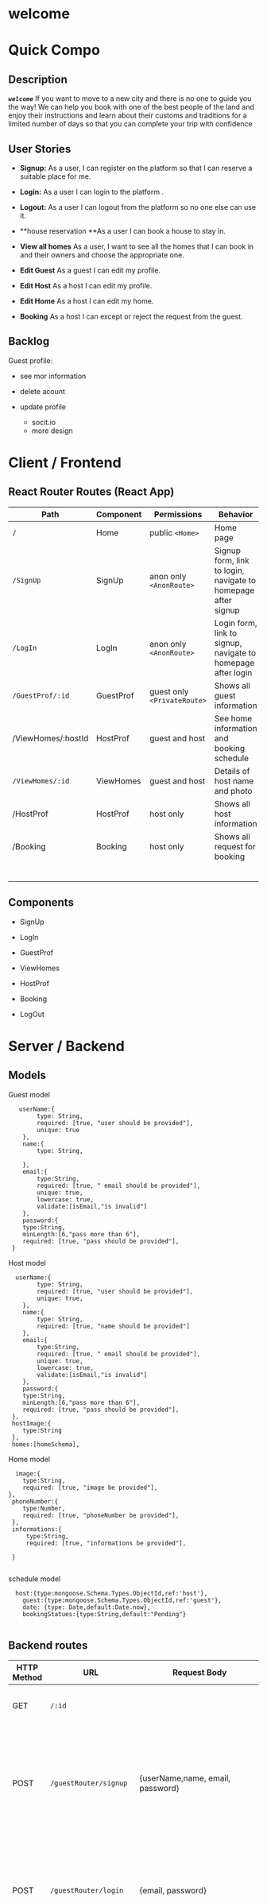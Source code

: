 # welcome

# Quick Compo

## Description

***`welcome`*** If you want to move to a new city and there is no one to guide you the way! We can help you book with one of the best people of the land and enjoy their instructions and learn about their customs and traditions for a limited number of days so that you can complete your trip with confidence



## User Stories

- **Signup:** As a user, I can register on the platform so that I can reserve a suitable place for me.

- **Login:** As a user I can login to the platform .

- **Logout:** As a user I can logout from the platform so no one else can use it.

- **house reservation **As a user I can book a house to stay in.

- **View all homes** As a user, I want to see all the homes that I can book in and their owners and choose the appropriate one.

- **Edit Guest** As a guest I can edit my profile.

- **Edit Host** As a host I can edit my profile.

- **Edit Home** As a host I can edit my home.

- **Booking** As a host I can except or reject the request from the guest.

  

  

  

## Backlog

Guest profile:

- see mor information 

- delete acount

- update profile




  - socit.io
  - more design
  

# Client / Frontend

## React Router Routes (React App)

| Path               | Component | Permissions                 | Behavior                                                     |
| ------------------ | --------- | --------------------------- | ------------------------------------------------------------ |
| `/`                | Home      | public `<Home>`             | Home page                                                    |
| `/SignUp`          | SignUp    | anon only `<AnonRoute>`     | Signup form, link to login, navigate to homepage after signup |
| `/LogIn`           | LogIn     | anon only `<AnonRoute>`     | Login form, link to signup, navigate to homepage after login |
| `/GuestProf/:id`   | GuestProf | guest only `<PrivateRoute>` | Shows all guest information                                  |
| /ViewHomes/:hostId | HostProf  | guest and host              | See home information and booking schedule                    |
| `/ViewHomes/:id`   | ViewHomes | guest and host              | Details of host name and photo                               |
| /HostProf          | HostProf  | host only                   | Shows all host information                                   |
| /Booking           | Booking   | host only                   | Shows all request for booking                                |
                                 |
|                    |           |                             |                                                              |
|                    |           |                             |                                                              |
|                    |           |                             |                                                              |
|                    |           |                             |                                                              |
|                    |           |                             |                                                              |

## Components

- SignUp

- LogIn

- GuestProf

- ViewHomes

- HostProf

- Booking

- LogOut

  



# Server / Backend

## Models

Guest model

```
   userName:{ 
        type: String,
        required: [true, "user should be provided"],
        unique: true
    }, 
    name:{
        type: String,
       
    },
    email:{
        type:String,
        required: [true, " email should be provided"],
        unique: true,
        lowercase: true,
        validate:[isEmail,"is invalid"]
    },
    password:{
    type:String,
    minLength:[6,"pass more than 6"],
    required: [true, "pass should be provided"],
 }
```

Host model

```
  userName:{ 
        type: String,
        required: [true, "user should be provided"],
        unique: true,
    }, 
    name:{
        type: String,
        required: [true, "name should be provided"]
    },
    email:{
        type:String,
        required: [true, " email should be provided"],
        unique: true,
        lowercase: true,
        validate:[isEmail,"is invalid"]
    },
    password:{
    type:String,
    minLength:[6,"pass more than 6"],
    required: [true, "pass should be provided"],
 },
 hostImage:{
    type:String
 },
 homes:[homeSchema],
```

Home model

```
  image:{
    type:String,
    required: [true, "image be provided"],
}, 
 phoneNumber:{
    type:Number,
    required: [true, "phoneNumber be provided"],
 },
 informations:{
     type:String,
     required: [true, "informations be provided"],

 }
 
```

schedule model

```
  host:{type:mongoose.Schema.Types.ObjectId,ref:'host'}, 
    guest:{type:mongoose.Schema.Types.ObjectId,ref:'guest'}, 
    date: {type: Date,default:Date.now},
    bookingStatues:{type:String,default:"Pending"}
 
```



## Backend routes

| HTTP Method | URL                   | Request Body                     | Success status | Error Status | Description                                                  |
| ----------- | --------------------- | -------------------------------- | -------------- | ------------ | ------------------------------------------------------------ |
| GET         | `/:id`                |                                  | 200            | 404          | Check if user is logged in and return profile page           |
| POST        | `/guestRouter/signup` | {userName,name, email, password} | 201            | 404          | Checks if fields not empty (422) and user not exists (409), then create user with encrypted password, and store user in session |
| POST        | `/guestRouter/login`  | {email, password}                | 200            | 401          | Checks if fields not empty (422), if user exists (404), and if password matches (404), then stores user in session |
| POST        | `/guestRouter/logout` | (empty)                          | 204            | 400          | Logs out the user                                            |
| POST        | /guestRouter/booking  | {hostId,guestId,date}            |                |              | To book appointments                                         |
| POST        | /addHome/:id          | {imag,phonNumber,information}    |                |              | So that the host can add information about his اخةث          |
| PUT         | updateHomes           |                                  |                |              | Used to get one exit point document by id                    |
| PUT         | /updateProdile/:id    |                                  |                |              | update host profile                                          |
| PATCH       | /axceptedBokking      |                                  |                |              | chnge request:Axcept                                         |
| PUT         | /rejectedBooking      |                                  |                |              | chnge request:Reject                                         |

## Links

### Trello/Kanban

[Link to your trello board](https://trello.com/b/OwoA2mWv/welcome) or picture of your physical board

### Git

The url to your repository and to your deployed project

[Client repository Link](https://github.com/Mdwebs1/finalProject/tree/main/FrontEnd)

[Server repository Link](https://github.com/Mdwebs1/finalProject/tree/main/BackEnd)

https://github.com/Mdwebs1/finalProject

### Slides

The url to your presentation slides

[Slides Link](https://prezi.com/view/t9b2nEwtfMLTpfHZpPrW/)

Wireframe

The url to your presentation slides

[Figma Link](https://www.figma.com/file/rCa94vx4wD4LU1BuOELGA5/Untitled?node-id=0%3A1)

https://ibb.co/zHzCg4W
